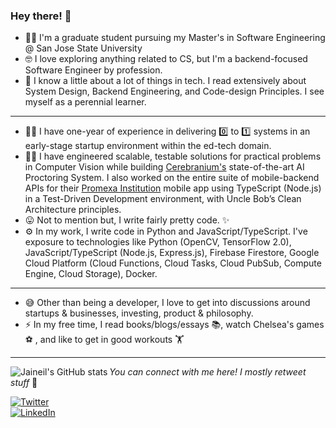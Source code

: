 ### Hey there! 👋

- 👨‍🎓 I'm a graduate student pursuing my Master's in Software Engineering @ San Jose State University
- 🤓 I love exploring anything related to CS, but I'm a backend-focused Software Engineer by profession.
- 🌱 I know a little about a lot of things in tech. I read extensively about System Design, Backend Engineering, and Code-design Principles. I see myself as a perennial learner. 
---
- 🧑‍💻 I have one-year of experience in delivering 0️⃣ to 1️⃣ systems in an early-stage startup environment within the ed-tech domain. 
- 👨‍🔧 I have engineered scalable, testable solutions for practical problems in Computer Vision while building [Cerebranium's](https://cerebranium.com/) state-of-the-art AI Proctoring System. I also worked on the entire suite of mobile-backend APIs for their [Promexa Institution](https://play.google.com/store/apps/details?id=com.cerebranium.betaorionis.institution&hl=en_IN&gl=US) mobile app using TypeScript (Node.js) in a Test-Driven Development environment, with Uncle Bob’s Clean Architecture principles.
- 😛 Not to mention but, I write fairly pretty code. ✨
- ⚙️ In my work, I write code in Python and JavaScript/TypeScript. I've exposure to technologies like Python (OpenCV, TensorFlow 2.0), JavaScript/TypeScript (Node.js, Express.js), Firebase Firestore, Google Cloud Platform (Cloud Functions, Cloud Tasks, Cloud PubSub, Compute Engine, Cloud Storage), Docker.
---
- 😅 Other than being a developer, I love to get into discussions around startups & businesses, investing, product & philosophy.
- ⚡ In my free time, I read books/blogs/essays 📚, watch Chelsea's games ⚽️ , and like to get in good workouts 🏋️
---
<img alt="Jaineil's GitHub stats" align="left" src="https://github-readme-stats.vercel.app/api?username=jaineil&hide_title=true&hide_border=true&show_icons=true&theme=synthwave&include_all_commits=true&count_private=true">

<!-- social media buttons --> 
_You can connect with me here! I mostly retweet stuff_ 🙂

[![Twitter][1.2]][1]
<br>
[![LinkedIn][2.2]][2]

<!-- icons with padding -->
[1.2]: https://img.shields.io/badge/twitter-%231DA1F2.svg?&style=for-the-badge&logo=twitter&logoColor=white
[2.2]: https://img.shields.io/badge/linkedin-%230077B5.svg?&style=for-the-badge&logo=linkedin&logoColor=white

<!-- social media links -->
[1]: https://twitter.com/_jaineil
[2]: https://www.linkedin.com/in/jaineilmandavia/
